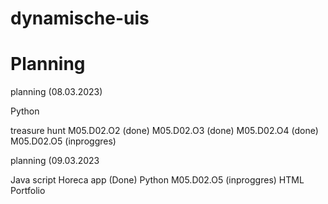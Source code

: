 # dynamische-uis
# Planning

planning (08.03.2023)

Python

treasure hunt
	M05.D02.O2 (done)
	M05.D02.O3 (done)
	M05.D02.O4 (done)
	M05.D02.O5 (inproggres)


planning (09.03.2023

Java script
	Horeca app (Done)
Python
	M05.D02.O5 (inproggres)
HTML
	Portfolio
	